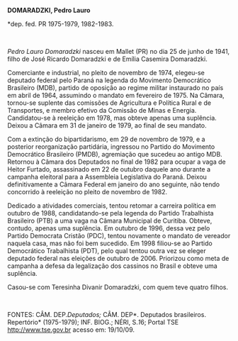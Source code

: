 **DOMARADZKI, Pedro Lauro**

\*dep. fed. PR 1975-1979, 1982-1983.

 

*Pedro Lauro Domaradzki* nasceu em Mallet (PR) no dia 25 de junho de
1941, filho de José Ricardo Domaradzki e de Emília Casemira Domaradzki.

Comerciante e industrial, no pleito de novembro de 1974, elegeu-se
deputado federal pelo Paraná na legenda do Movimento Democrático
Brasileiro (MDB), partido de oposição ao regime militar instaurado no
país em abril de 1964, assumindo o mandato em fevereiro de 1975. Na
Câmara, tornou-se suplente das comissões de Agricultura e Política Rural
e de Transportes, e membro efetivo da Comissão de Minas e Energia.
Candidatou-se à reeleição em 1978, mas obteve apenas uma suplência.
Deixou a Câmara em 31 de janeiro de 1979, ao final de seu mandato.

Com a extinção do bipartidarismo, em 29 de novembro de 1979, e a
posterior reorganização partidária, ingressou no Partido do Movimento
Democrático Brasileiro (PMDB), agremiação que sucedeu ao antigo MDB.
Retornou à Câmara dos Deputados no final de 1982 para ocupar a vaga de
Heitor Furtado, assassinado em 22 de outubro daquele ano durante a
campanha eleitoral para a Assembleia Legislativa do Paraná. Deixou
definitivamente a Câmara Federal em janeiro do ano seguinte, não tendo
concorrido à reeleição no pleito de novembro de 1982.

Dedicado a atividades comerciais, tentou retomar a carreira política em
outubro de 1988, candidatando-se pela legenda do Partido Trabalhista
Brasileiro (PTB) a uma vaga na Câmara Municipal de Curitiba. Obteve,
contudo, apenas uma suplência. Em outubro de 1996, dessa vez pelo
Partido Democrata Cristão (PDC), tentou novamente o mandato de vereador
naquela casa, mas não foi bem sucedido. Em 1998 filiou-se ao Partido
Democrático Trabalhista (PDT), pelo qual tentou outra vez se eleger
deputado federal nas eleições de outubro de 2006. Priorizou como meta de
campanha a defesa da legalização dos cassinos no Brasil e obteve uma
suplência.

Casou-se com Teresinha Divanir Domaradzki, com quem teve quatro filhos.

 

FONTES: CÂM. DEP.*Deputados;* CÂM. DEP*. Deputados brasileiros.
Repertório* (1975-1979); INF. BIOG.; NÉRI, S.*1*6; Portal TSE
http://www.tse.gov.br acesso em: 19/10/09.

